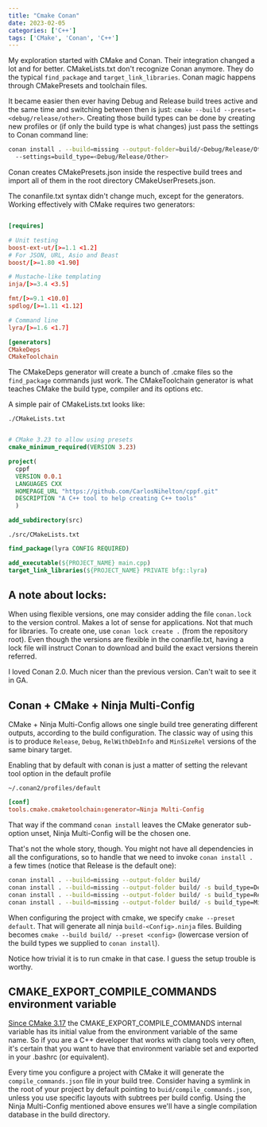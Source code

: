 ```yaml
---
title: "Cmake Conan"
date: 2023-02-05
categories: ['C++']
tags: ['CMake', 'Conan', 'C++']
---
```


My exploration started with CMake and Conan. Their integration changed a lot and for better.
CMakeLists.txt don't recognize Conan anymore. They do the typical `find_package` and `target_link_libraries`.
Conan magic happens through CMakePresets and toolchain files.

It became easier then ever having Debug and Release build
trees active and the same time and switching between then is just: `cmake --build --preset=<debug/release/other>`.
Creating those build types can be done by creating new profiles or (if only the build type is what changes) just pass
the settings to Conan command line:

```sh
conan install . --build=missing --output-folder=build/<Debug/Release/Other>
  --settings=build_type=<Debug/Release/Other>
```

Conan creates CMakePresets.json inside the respective build trees and import all of them in the root directory
CMakeUserPresets.json.

The conanfile.txt syntax didn't change much, except for the generators. Working effectively with CMake requires two
generators:

```toml

[requires]

# Unit testing
boost-ext-ut/[>=1.1 <1.2]
# For JSON, URL, Asio and Beast
boost/[>=1.80 <1.90]

# Mustache-like templating
inja/[>=3.4 <3.5]

fmt/[>=9.1 <10.0]
spdlog/[>=1.11 <1.12]

# Command line
lyra/[>=1.6 <1.7]

[generators]
CMakeDeps
CMakeToolchain

```
The CMakeDeps generator will create a bunch of .cmake files so the `find_package` commands just work.
The CMakeToolchain generator is what teaches CMake the build type, compiler and its options etc.

A simple pair of CMakeLists.txt looks like:

`./CMakeLists.txt`

```cmake

# CMake 3.23 to allow using presets
cmake_minimum_required(VERSION 3.23)

project(
  cppf
  VERSION 0.0.1
  LANGUAGES CXX
  HOMEPAGE_URL "https://github.com/CarlosNihelton/cppf.git"
  DESCRIPTION "A C++ tool to help creating C++ tools"
  )

add_subdirectory(src)
```

`./src/CMakeLists.txt`

```cmake
find_package(lyra CONFIG REQUIRED)

add_executable(${PROJECT_NAME} main.cpp)
target_link_libraries(${PROJECT_NAME} PRIVATE bfg::lyra)

```

## A note about locks:

When using flexible versions, one may consider adding the file `conan.lock` to the version control. Makes a lot of sense
for applications. Not that much for libraries. To create one, use `conan lock create .` (from the repository root).
Even though the versions are flexible in the conanfile.txt, having a lock file will instruct Conan to download and build
the exact versions therein referred.

I loved Conan 2.0. Much nicer than the previous version. Can't wait to see it in GA.

## Conan + CMake + Ninja Multi-Config

CMake + Ninja Multi-Config allows one single build tree generating different outputs, according to the build
configuration. The classic way of using this is to produce `Release`, `Debug`, `RelWithDebInfo` and `MinSizeRel` versions of the
same binary target.

Enabling that by default with conan is just a matter of setting the relevant tool option in the default profile

`~/.conan2/profiles/default`

```toml
[conf]
tools.cmake.cmaketoolchain:generator=Ninja Multi-Config
```

That way if the command `conan install` leaves the CMake generator sub-option unset, Ninja Multi-Config will be the chosen
one.

That's not the whole story, though. You might not have all dependencies in all the configurations, so to handle that we
need to invoke `conan install .` a few times (notice that Release is the default one):

```sh
conan install . --build=missing --output-folder build/
conan install . --build=missing --output-folder build/ -s build_type=Debug
conan install . --build=missing --output-folder build/ -s build_type=RelWithDebInfo
conan install . --build=missing --output-folder build/ -s build_type=MinSizeRel

```

When configuring the project with cmake, we specify `cmake --preset default`. That will generate all ninja
`build-<Config>.ninja` files. Building becomes `cmake --build build/ --preset <config>` (lowercase version of the build
types we supplied to `conan install`).

Notice how trivial it is to run cmake in that case. I guess the setup trouble is worthy.

## CMAKE_EXPORT_COMPILE_COMMANDS environment variable

[Since CMake 3.17](https://cmake.org/cmake/help/latest/release/3.17.html#:~:text=The%20CMAKE_EXPORT_COMPILE_COMMANDS%20variable%20now%20takes%20its%20initial%20value%20from%20the%20CMAKE_EXPORT_COMPILE_COMMANDS%20environment%20variable%20if%20no%20explicit%20configuration%20is%20given.)
the CMAKE_EXPORT_COMPILE_COMMANDS internal variable has its initial value from the environment variable
of the same name. So if you are a C++ developer that works with clang tools very often, it's certain that you want to
have that environment variable set and exported in your .bashrc (or equivalent).

Every time you configure a project with CMake it will generate the `compile_commands.json` file in your build tree.
Consider having a symlink in the root of your project by default pointing to `buid/compile_commands.json`, unless you
use specific layouts with subtrees per build config. Using the Ninja Multi-Config mentioned above ensures we'll have a
single compilation database in the build directory.

